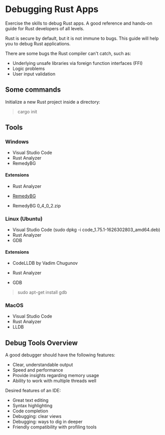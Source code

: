 # Debugging Rust Apps

Exercise the skills to debug Rust apps. A good reference and hands-on guide for Rust developers of all levels.

Rust is secure by default, but it is not immune to bugs. This guide will help you to debug Rust applications.

There are some bugs the Rust compiler can't catch, such as:
- Underlying unsafe libraries via foreign function interfaces (FFI)
- Logic problems
- User input validation


## Some commands

Initialize a new Rust project inside a directory:

> cargo init

## Tools
### Windows
- Visual Studio Code
- Rust Analyzer
- RemedyBG
#### Extensions

- Rust Analyzer

- [RemedyBG](https://remedybg.itch.io/remedybg)
- RemedyBG 0_4_0_2.zip

### Linux (Ubuntu)
- Visual Studio Code (sudo dpkg -i code_1.75.1-1626302803_amd64.deb)
- Rust Analyzer
- GDB
#### Extensions
- CodeLLDB by Vadim Chugunov
- Rust Analyzer

- GDB
> sudo apt-get install gdb

### MacOS
- Visual Studio Code
- Rust Analyzer
- LLDB

## Debug Tools Overview
A good debugger should have the following features:
- Clear, understandable output
- Speed and performance
- Provide insights regarding memory usage
- Ability to work with multiple threads well

Desired features of an IDE:
- Great text editing
- Syntax highlighting
- Code completion
- Debugging: clear views
- Debugging: ways to dig in deeper
- Friendly compatibility with profiling tools

